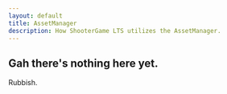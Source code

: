 ```yaml
---
layout: default
title: AssetManager
description: How ShooterGame LTS utilizes the AssetManager.
---
```


## Gah there's nothing here yet.

Rubbish.
